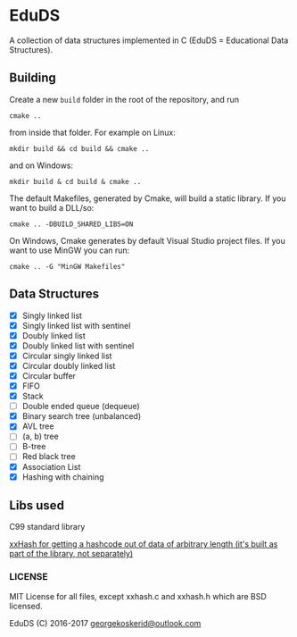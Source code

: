 # EduDS

A collection of data structures implemented in C (EduDS = Educational Data Structures).

## Building

Create a new `build` folder in the root of the repository, and run

    cmake ..
from inside that folder. For example on Linux:

```
mkdir build && cd build && cmake ..
```

and on Windows:

```
mkdir build & cd build & cmake ..
```

The default Makefiles, generated by Cmake, will build a static library. If you want to build a DLL/so:

```
cmake .. -DBUILD_SHARED_LIBS=ON
```

On Windows, Cmake generates by default Visual Studio project files. If you want to use MinGW you can run:

```
cmake .. -G "MinGW Makefiles"
```



## Data Structures

- [x] Singly linked list
- [x] Singly linked list with sentinel
- [x] Doubly linked list
- [x] Doubly linked list with sentinel
- [x] Circular singly linked list
- [x] Circular doubly linked list
- [x] Circular buffer
- [x] FIFO
- [x] Stack
- [ ] Double ended queue (dequeue)
- [x] Binary search tree (unbalanced)
- [x] AVL tree
- [ ] \(a, b\) tree
- [ ] B-tree
- [ ] Red black tree
- [x] Association List
- [x] Hashing with chaining

## Libs used

C99 standard library

[xxHash for getting a hashcode out of data of arbitrary length (it's built as part of the library, not separately)](https://github.com/Cyan4973/xxHash/)

### LICENSE

MIT License for all files, except xxhash.c and xxhash.h which are BSD licensed.

EduDS (C) 2016-2017 <georgekoskerid@outlook.com>
